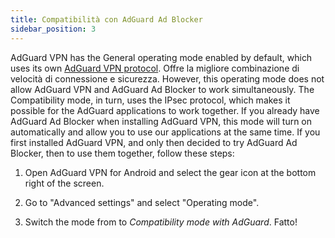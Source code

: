 ```yaml
---
title: Compatibilità con AdGuard Ad Blocker
sidebar_position: 3
---
```



AdGuard VPN has the General operating mode enabled by default, which uses its own [AdGuard VPN protocol](/general/adguard-vpn-protocol.mdx). Offre la migliore combinazione di velocità di connessione e sicurezza. However, this operating mode does not allow AdGuard VPN and AdGuard Ad Blocker to work simultaneously. The Compatibility mode, in turn, uses the IPsec protocol, which makes it possible for the AdGuard applications to work together. If you already have AdGuard Ad Blocker when installing AdGuard VPN, this mode will turn on automatically and allow you to use our applications at the same time. If you first installed AdGuard VPN, and only then decided to try AdGuard Ad Blocker, then to use them together, follow these steps:

1. Open AdGuard VPN for Android and select the gear icon at the bottom right of the screen.

2. Go to "Advanced settings" and select "Operating mode".

3. Switch the mode from to *Compatibility mode with AdGuard*. Fatto!